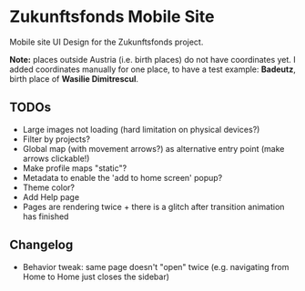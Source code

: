 # Zukunftsfonds Mobile Site

Mobile site UI Design for the Zukunftsfonds project.

__Note:__ places outside Austria (i.e. birth places) do not have coordinates yet. I added coordinates 
manually for one place, to have a test example: __Badeutz__, birth place of __Wasilie Dimitrescul__.

## TODOs

- Large images not loading (hard limitation on physical devices?)
- Filter by projects?
- Global map (with movement arrows?) as alternative entry point (make arrows clickable!)
- Make profile maps "static"?
- Metadata to enable the 'add to home screen' popup?
- Theme color?
- Add Help page
- Pages are rendering twice + there is a glitch after transition animation has finished

## Changelog

- Behavior tweak: same page doesn't "open" twice (e.g. navigating from Home to Home just closes the sidebar)
